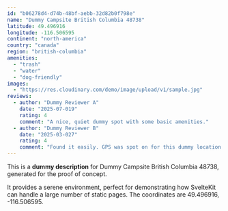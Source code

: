 ```yaml
---
id: "b06278d4-d74b-48bf-aebb-32d82b0f798e"
name: "Dummy Campsite British Columbia 48738"
latitude: 49.496916
longitude: -116.506595
continent: "north-america"
country: "canada"
region: "british-columbia"
amenities:
  - "trash"
  - "water"
  - "dog-friendly"
images:
  - "https://res.cloudinary.com/demo/image/upload/v1/sample.jpg"
reviews:
  - author: "Dummy Reviewer A"
    date: "2025-07-019"
    rating: 4
    comment: "A nice, quiet dummy spot with some basic amenities."
  - author: "Dummy Reviewer B"
    date: "2025-03-027"
    rating: 4
    comment: "Found it easily. GPS was spot on for this dummy location."
---
```


This is a **dummy description** for Dummy Campsite British Columbia 48738, generated for the proof of concept.

It provides a serene environment, perfect for demonstrating how SvelteKit can handle a large number of static pages. The coordinates are 49.496916, -116.506595.
